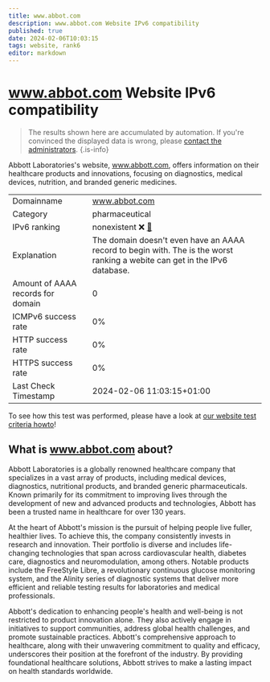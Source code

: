 ```yaml
---
title: www.abbot.com
description: www.abbot.com Website IPv6 compatibility
published: true
date: 2024-02-06T10:03:15
tags: website, rank6
editor: markdown
---
```


# www.abbot.com Website IPv6 compatibility

> The results shown here are accumulated by automation. If you're convinced the displayed data is wrong, please [contact the administrators](/howto/chat). 
{.is-info}

Abbott Laboratories's website, www.abbott.com, offers information on their healthcare products and innovations, focusing on diagnostics, medical devices, nutrition, and branded generic medicines.


|   |   |
| - | - |
| Domainname | www.abbot.com
| Category | pharmaceutical |
| IPv6 ranking | nonexistent :x: [🔗](/howto/ranking) |
| Explanation | The domain doesn't even have an AAAA record to begin with. The is the worst ranking a webite can get in the IPv6 database. |
| Amount of AAAA records for domain | 0 |
| ICMPv6 success rate | 0%|
| HTTP success rate | 0% |
| HTTPS success rate | 0% |
| Last Check Timestamp | 2024-02-06 11:03:15+01:00 |

To see how this test was performed, please have a look at [our website test criteria howto](/howto/testcriteria/website)!


## What is www.abbot.com about?
Abbott Laboratories is a globally renowned healthcare company that specializes in a vast array of products, including medical devices, diagnostics, nutritional products, and branded generic pharmaceuticals. Known primarily for its commitment to improving lives through the development of new and advanced products and technologies, Abbott has been a trusted name in healthcare for over 130 years.

At the heart of Abbott's mission is the pursuit of helping people live fuller, healthier lives. To achieve this, the company consistently invests in research and innovation. Their portfolio is diverse and includes life-changing technologies that span across cardiovascular health, diabetes care, diagnostics and neuromodulation, among others. Notable products include the FreeStyle Libre, a revolutionary continuous glucose monitoring system, and the Alinity series of diagnostic systems that deliver more efficient and reliable testing results for laboratories and medical professionals.

Abbott's dedication to enhancing people's health and well-being is not restricted to product innovation alone. They also actively engage in initiatives to support communities, address global health challenges, and promote sustainable practices. Abbott's comprehensive approach to healthcare, along with their unwavering commitment to quality and efficacy, underscores their position at the forefront of the industry. By providing foundational healthcare solutions, Abbott strives to make a lasting impact on health standards worldwide.


